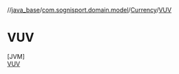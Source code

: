 //[java_base](../../../../index.md)/[com.sognisport.domain.model](../../index.md)/[Currency](../index.md)/[VUV](index.md)

# VUV

[JVM]\
[VUV](index.md)
